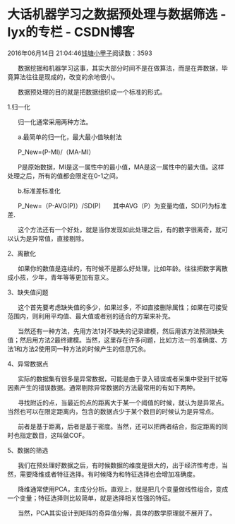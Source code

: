 # 大话机器学习之数据预处理与数据筛选 - lyx的专栏 - CSDN博客





2016年06月14日 21:04:46[钱塘小甲子](https://me.csdn.net/qtlyx)阅读数：3593








      数据挖掘和机器学习这事，其实大部分时间不是在做算法，而是在弄数据，毕竟算法往往是现成的，改变的余地很小。

      数据预处理的目的就是把数据组织成一个标准的形式。

1.归一化

      归一化通常采用两种方法。

      a.最简单的归一化，最大最小值映射法


      P_New=(P-MI)/（MA-MI）

      P是原始数据，MI是这一属性中的最小值，MA是这一属性中的最大值。这样处理之后，所有的值都会限定在0-1之间。

      b.标准差标准化

      P_New=（P-AVG(P)）/SD(P)
      其中AVG（P）为变量均值，SD(P)为标准差.

     
 这个方法还有一个好处，就是当你发现如此处理之后，有的数字很离奇，就可以认为是异常值，直接剔除。

2、离散化

     
 如果你的数值是连续的，有时候不是那么好处理，比如年龄。往往把数字离散成小孩，少年，青年等等更加有意义。


3、缺失值问题

     
 这个首先要考虑缺失值的多少，如果过多，不如直接删除属性；如果在可接受范围内，则利用平均值、最大值或者别的适合的方案来补充。

     
 当然还有一种方法，先用方法1对不缺失的记录建模，然后用该方法预测缺失值；然后用方法2最终建模。当然，这里存在许多问题，比如方法一的准确度、方法1和方法2使用同一种方法的时候产生的信息冗余。

4、异常数据点

     
 实际的数据集有很多是异常数据，可能是由于录入错误或者采集中受到干扰等因素产生的错误数据。通常剔除异常数据的方法最常用的有如下两种。

     
 寻找附近的点，当最近的点的距离大于某一个阈值的时候，就认为是异常点。当然也可以在限定距离内，包含的数据点少于某个数目的时候认为是异常点。

     
 前者是基于距离，后者是基于密度。当然，还可以把两者结合，指定距离的同时也指定数目，这叫做COF。

5、数据的筛选

     
 我们在预处理好数据之后，有时候数据的维度是很大的，出于经济性考虑，当然，需要降维或者特征选择。有时候降为和特征选择也会增加准确度。

     
 降维通常使用PCA，主成分分析。直观上，就是把几个变量做线性组合，变成一个变量；特征选择则比较简单，就是选择相关性强的特征。

     
 当然，PCA其实设计到矩阵的奇异值分解，具体的数学原理就不展开了。
















